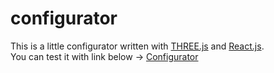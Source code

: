 # configurator
This is a little configurator written with [THREE.js](https://threejs.org/) and [React.js](https://reactjs.org/). <br />
You can test it with link below -> [Configurator](https://gago55.github.io/configurator/)
